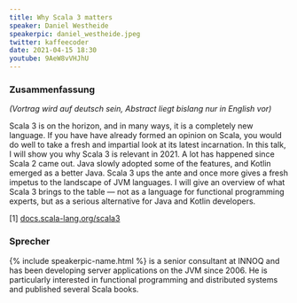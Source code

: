 ```yaml
---
title: Why Scala 3 matters
speaker: Daniel Westheide
speakerpic: daniel_westheide.jpeg
twitter: kaffeecoder
date: 2021-04-15 18:30
youtube: 9AeW8vVHJhU
---
```


### Zusammenfassung

_(Vortrag wird auf deutsch sein, Abstract liegt bislang nur in English vor)_

Scala 3 is on the horizon, and in many ways, it is a completely new language.
If you have have already formed an opinion on Scala, you would do well to take a fresh and impartial look at its latest incarnation.
In this talk, I will show you why Scala 3 is relevant in 2021.
A lot has happened since Scala 2 came out.
Java slowly adopted some of the features, and Kotlin emerged as a better Java.
Scala 3 ups the ante and once more gives a fresh impetus to the landscape of JVM languages.
I will give an overview of what Scala 3 brings to the table — not as a language for functional programming experts, but as a serious alternative for Java and Kotlin developers.

[1] [docs.scala-lang.org/scala3](https://docs.scala-lang.org/scala3/)

### Sprecher


{% include speakerpic-name.html %} is a senior consultant at INNOQ and has been developing server applications on the JVM since 2006.
He is particularly interested in functional programming and distributed systems and published several Scala books.
